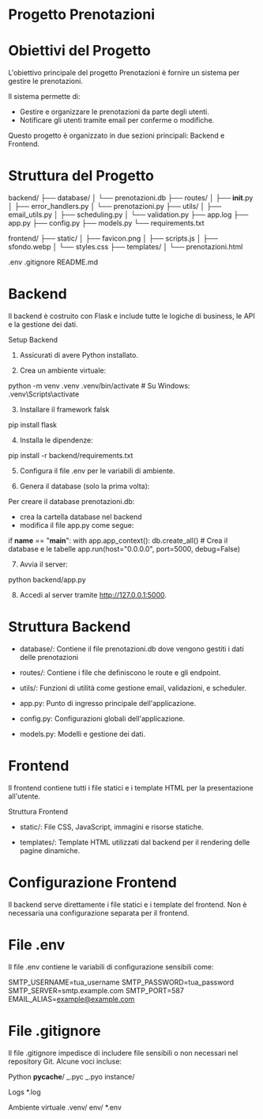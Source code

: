 # Progetto Prenotazioni

# Obiettivi del Progetto

L'obiettivo principale del progetto Prenotazioni è fornire un sistema per gestire le prenotazioni.

Il sistema permette di:

- Gestire e organizzare le prenotazioni da parte degli utenti.
- Notificare gli utenti tramite email per conferme o modifiche.

Questo progetto è organizzato in due sezioni principali: Backend e Frontend.

# Struttura del Progetto

backend/
├── database/
│ └── prenotazioni.db
├── routes/
│ ├── **init**.py
│ ├── error_handlers.py
│ └── prenotazioni.py
├── utils/
│ ├── email_utils.py
│ ├── scheduling.py
│ └── validation.py
├── app.log
├── app.py
├── config.py
├── models.py
└── requirements.txt

frontend/
├── static/
│ ├── favicon.png
│ ├── scripts.js
│ ├── sfondo.webp
│ └── styles.css
├── templates/
│ └── prenotazioni.html

.env
.gitignore
README.md

# Backend

Il backend è costruito con Flask e include tutte le logiche di business, le API e la gestione dei dati.

Setup Backend

1. Assicurati di avere Python installato.

2. Crea un ambiente virtuale:

python -m venv .venv
.venv/bin/activate # Su Windows: .venv\Scripts\activate

3. Installare il framework falsk

pip install flask

4. Installa le dipendenze:

pip install -r backend/requirements.txt

5. Configura il file .env per le variabili di ambiente.

6. Genera il database (solo la prima volta):

Per creare il database prenotazioni.db:

- crea la cartella database nel backend
- modifica il file app.py come segue:

if __name__ == "__main__":
   with app.app_context():
      db.create_all() # Crea il database e le tabelle
   app.run(host="0.0.0.0", port=5000, debug=False)

7. Avvia il server:

python backend/app.py

8. Accedi al server tramite http://127.0.0.1:5000.

# Struttura Backend

- database/: Contiene il file prenotazioni.db dove vengono gestiti i dati delle prenotazioni

- routes/: Contiene i file che definiscono le route e gli endpoint.

- utils/: Funzioni di utilità come gestione email, validazioni, e scheduler.

- app.py: Punto di ingresso principale dell'applicazione.

- config.py: Configurazioni globali dell'applicazione.

- models.py: Modelli e gestione dei dati.

# Frontend

Il frontend contiene tutti i file statici e i template HTML per la presentazione all'utente.

Struttura Frontend

- static/: File CSS, JavaScript, immagini e risorse statiche.

- templates/: Template HTML utilizzati dal backend per il rendering delle pagine dinamiche.

# Configurazione Frontend

Il backend serve direttamente i file statici e i template del frontend.
Non è necessaria una configurazione separata per il frontend.

# File .env

Il file .env contiene le variabili di configurazione sensibili come:

SMTP_USERNAME=tua_username
SMTP_PASSWORD=tua_password
SMTP_SERVER=smtp.example.com
SMTP_PORT=587
EMAIL_ALIAS=example@example.com


# File .gitignore

Il file .gitignore impedisce di includere file sensibili o non necessari nel repository Git.
Alcune voci incluse:

Python
**pycache**/
_.pyc
_.pyo
instance/

Logs
\*.log

Ambiente virtuale
.venv/
env/
\*.env


